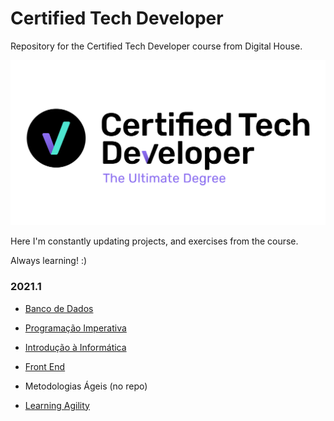 # Certified Tech Developer

Repository for the Certified Tech Developer course from Digital House.

![](https://github.com/caiosaldanha/techdev/blob/main/files/ctdlogo.jpg)

Here I'm constantly updating projects, and exercises from the course.

Always learning! :)

### 2021.1

- [Banco de Dados](https://github.com/caiosaldanha/techdev/tree/main/bancodedados)

- [Programação Imperativa](https://github.com/caiosaldanha/techdev/tree/main/programacaoimperativa)

- [Introdução à Informática](https://github.com/caiosaldanha/techdev/tree/main/introducaoainformatica)

- [Front End](https://github.com/caiosaldanha/techdev/tree/main/frontend)

- Metodologias Ágeis (no repo)

- [Learning Agility](https://github.com/caiosaldanha/techdev/tree/main/learningagility)
